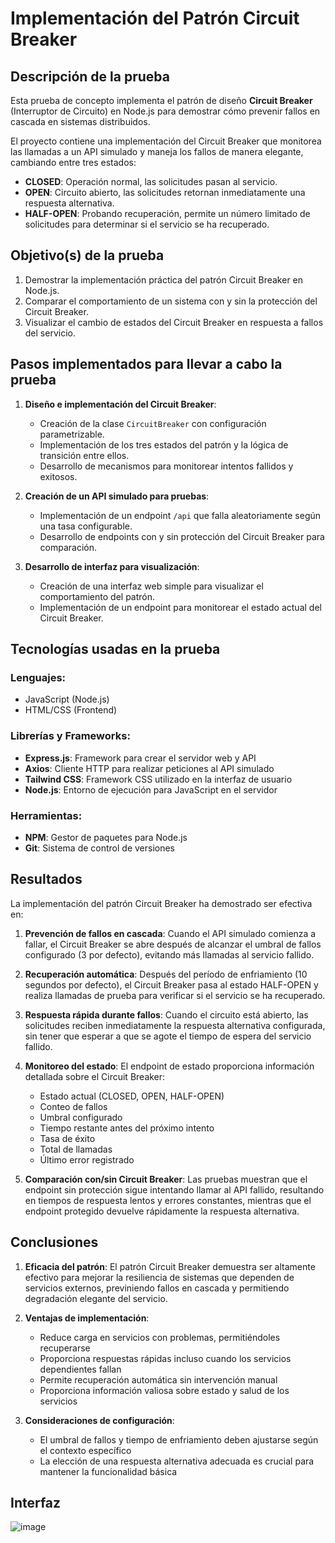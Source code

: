 # Implementación del Patrón Circuit Breaker

## Descripción de la prueba

Esta prueba de concepto implementa el patrón de diseño **Circuit Breaker** (Interruptor de Circuito) en Node.js para demostrar cómo prevenir fallos en cascada en sistemas distribuidos. 

El proyecto contiene una implementación del Circuit Breaker que monitorea las llamadas a un API simulado y maneja los fallos de manera elegante, cambiando entre tres estados:
- **CLOSED**: Operación normal, las solicitudes pasan al servicio.
- **OPEN**: Circuito abierto, las solicitudes retornan inmediatamente una respuesta alternativa.
- **HALF-OPEN**: Probando recuperación, permite un número limitado de solicitudes para determinar si el servicio se ha recuperado.

## Objetivo(s) de la prueba

1. Demostrar la implementación práctica del patrón Circuit Breaker en Node.js.
2. Comparar el comportamiento de un sistema con y sin la protección del Circuit Breaker.
3. Visualizar el cambio de estados del Circuit Breaker en respuesta a fallos del servicio.

## Pasos implementados para llevar a cabo la prueba
  
1. **Diseño e implementación del Circuit Breaker**:
   - Creación de la clase `CircuitBreaker` con configuración parametrizable.
   - Implementación de los tres estados del patrón y la lógica de transición entre ellos.
   - Desarrollo de mecanismos para monitorear intentos fallidos y exitosos.

2. **Creación de un API simulado para pruebas**:
   - Implementación de un endpoint `/api` que falla aleatoriamente según una tasa configurable.
   - Desarrollo de endpoints con y sin protección del Circuit Breaker para comparación.

3. **Desarrollo de interfaz para visualización**:
   - Creación de una interfaz web simple para visualizar el comportamiento del patrón.
   - Implementación de un endpoint para monitorear el estado actual del Circuit Breaker.

## Tecnologías usadas en la prueba

### Lenguajes:
- JavaScript (Node.js)
- HTML/CSS (Frontend)

### Librerías y Frameworks:
- **Express.js**: Framework para crear el servidor web y API
- **Axios**: Cliente HTTP para realizar peticiones al API simulado
- **Tailwind CSS**: Framework CSS utilizado en la interfaz de usuario
- **Node.js**: Entorno de ejecución para JavaScript en el servidor

### Herramientas:
- **NPM**: Gestor de paquetes para Node.js
- **Git**: Sistema de control de versiones

## Resultados

La implementación del patrón Circuit Breaker ha demostrado ser efectiva en:

1. **Prevención de fallos en cascada**: Cuando el API simulado comienza a fallar, el Circuit Breaker se abre después de alcanzar el umbral de fallos configurado (3 por defecto), evitando más llamadas al servicio fallido.

2. **Recuperación automática**: Después del período de enfriamiento (10 segundos por defecto), el Circuit Breaker pasa al estado HALF-OPEN y realiza llamadas de prueba para verificar si el servicio se ha recuperado.

3. **Respuesta rápida durante fallos**: Cuando el circuito está abierto, las solicitudes reciben inmediatamente la respuesta alternativa configurada, sin tener que esperar a que se agote el tiempo de espera del servicio fallido.

4. **Monitoreo del estado**: El endpoint de estado proporciona información detallada sobre el Circuit Breaker:
   - Estado actual (CLOSED, OPEN, HALF-OPEN)
   - Conteo de fallos
   - Umbral configurado
   - Tiempo restante antes del próximo intento
   - Tasa de éxito
   - Total de llamadas
   - Último error registrado

5. **Comparación con/sin Circuit Breaker**: Las pruebas muestran que el endpoint sin protección sigue intentando llamar al API fallido, resultando en tiempos de respuesta lentos y errores constantes, mientras que el endpoint protegido devuelve rápidamente la respuesta alternativa.

## Conclusiones

1. **Eficacia del patrón**: El patrón Circuit Breaker demuestra ser altamente efectivo para mejorar la resiliencia de sistemas que dependen de servicios externos, previniendo fallos en cascada y permitiendo degradación elegante del servicio.

2. **Ventajas de implementación**:
   - Reduce carga en servicios con problemas, permitiéndoles recuperarse
   - Proporciona respuestas rápidas incluso cuando los servicios dependientes fallan
   - Permite recuperación automática sin intervención manual
   - Proporciona información valiosa sobre estado y salud de los servicios

3. **Consideraciones de configuración**:
   - El umbral de fallos y tiempo de enfriamiento deben ajustarse según el contexto específico
   - La elección de una respuesta alternativa adecuada es crucial para mantener la funcionalidad básica
  
## Interfaz
![image](https://github.com/user-attachments/assets/e01dd9e6-08cf-43e1-99ac-cd2cdbb77c7c)
